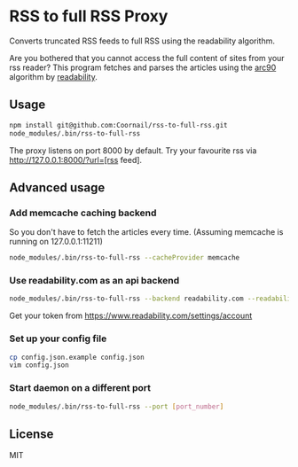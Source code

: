 RSS to full RSS Proxy
===============

Converts truncated RSS feeds to full RSS using the readability algorithm.

Are you bothered that you cannot access the full content of sites from your rss reader?
This program fetches and parses the articles using the <a href="https://code.google.com/p/arc90labs-readability/">arc90</a> algorithm by <a href="https://www.readability.com/">readability</a>.

Usage
-----
```sh
npm install git@github.com:Coornail/rss-to-full-rss.git 
node_modules/.bin/rss-to-full-rss
```

The proxy listens on port 8000 by default.
Try your favourite rss via http://127.0.0.1:8000/?url=[rss feed].

Advanced usage
--------------
### Add memcache caching backend
So you don't have to fetch the articles every time. (Assuming memcache is running on 127.0.0.1:11211)
```sh
node_modules/.bin/rss-to-full-rss --cacheProvider memcache
```

### Use readability.com as an api backend
```sh
node_modules/.bin/rss-to-full-rss --backend readability.com --readability.com:token [token]
```
Get your token from https://www.readability.com/settings/account

### Set up your config file
```sh
cp config.json.example config.json
vim config.json
```

### Start daemon on a different port
```sh
node_modules/.bin/rss-to-full-rss --port [port_number]
```

License
-------
MIT
